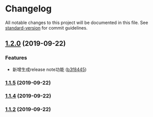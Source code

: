 # Changelog

All notable changes to this project will be documented in this file. See [standard-version](https://github.com/conventional-changelog/standard-version) for commit guidelines.

## [1.2.0](https://github.com/chj-damon/commit-demo/compare/v1.1.5...v1.2.0) (2019-09-22)


### Features

* 新增生成release note功能 ([b3f8445](https://github.com/chj-damon/commit-demo/commit/b3f8445))

### [1.1.5](https://github.com/chj-damon/commit-demo/compare/v1.1.4...v1.1.5) (2019-09-22)

### [1.1.4](https://github.com/chj-damon/commit-demo/compare/v1.1.3...v1.1.4) (2019-09-22)

### [1.1.2](https://github.com/chj-damon/commit-demo/compare/v1.1.3...v1.1.2) (2019-09-22)
